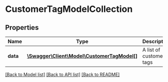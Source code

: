 # CustomerTagModelCollection

## Properties
Name | Type | Description | Notes
------------ | ------------- | ------------- | -------------
**data** | [**\Swagger\Client\Model\CustomerTagModel[]**](CustomerTagModel.md) | A list of customer tags | [optional] 


[[Back to Model list]](../README.md#documentation-for-models) [[Back to API list]](../README.md#documentation-for-api-endpoints) [[Back to README]](../README.md)


